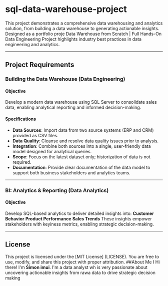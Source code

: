# sql-data-warehouse-project
This project demonstrates a comprehensive data warehousing and analytics solution, from building a data warehouse to generating actionable insights. Designed as a portfolio proje Data Warehouse from Scratch | Full Hands-On Data Engineering Project highlights industry best practices in data engineering and analytics.

---

## Project Requirements

### Building the Data Warehouse (Data Engineering)

#### Objective
Develop a modern data warehouse using SQL Server to consolidate sales data, enabling analytical reporting and informed decision-making.

#### Specifications
- **Data Sources**: Import data from two source systems (ERP and CRM) provided as CSV files.
- **Data Quality**: Cleanse and resolve data quality issues prior to analysis.
- **Integration**: Combine both sources into a single, user-friendly data model designed for analytical queries.
- **Scope**: Focus on the latest dataset only; historization of data is not required.
- **Documentation**: Provide clear documentation of the data model to support both business stakeholders and analytics teams.

---

### BI: Analytics & Reporting (Data Analytics)

#### Objective
Develop SQL-based analytics to deliver detailed insights into:
**Customer Behavior**
**Product Performance**
**Sales Trends**
These insights empower stakeholders with keyiness metrics, enabling strategic decision-making.

---

## License
This project is licensed under the [MIT License] (LICENSE). You are free to use, modify, and share this project with proper attribution.
##About Me
I
Hi there! I'm **Simon imui**. I'm a data analyst wh is very passionate about uncovering actionable insights from rawa data to drive strategic decision making  
